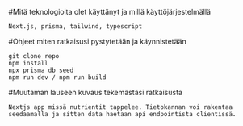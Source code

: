 #Mitä teknologioita olet käyttänyt ja millä käyttöjärjestelmällä

```
Next.js, prisma, tailwind, typescript
```

#Ohjeet miten ratkaisusi pystytetään ja käynnistetään

```
git clone repo
npm install
npx prisma db seed
npm run dev / npm run build
```

#Muutaman lauseen kuvaus tekemästäsi ratkaisusta

```
Nextjs app missä nutrientit tappelee. Tietokannan voi rakentaa seedaamalla ja sitten data haetaan api endpointista clientissä.
```
